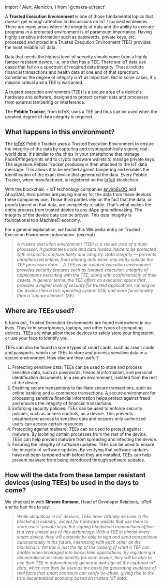 import {
  Alert,
  AlertIcon,
} from '@chakra-ui/react'

A **Trusted Execution Environment** is one of those fundamental topics that doesn’t get enough attention in discussions on IoT / connected devices. There are many areas where the integrity of data and the ability to execute programs in a protected environment is of paramount importance. Having highly sensitive information such as passwords, private keys, etc. processed and stored in a Trusted Execution Environment (TEE) provides the most reliable IoT data. 

Data that needs the highest level of security should come from a highly tamper resistant device, i.e. one that has a TEE. There are IoT data use cases that fall on a spectrum of required data integrity. These include financial transactions and health data at one end of that sprectrum. Sometimes the degree of integrity isn’t as important. But in some cases, it's mission critical and a TEE is warranted.

<Alert status='info'>
    <AlertIcon />
   A trusted execution environment (TEE) is a secure area of a device's hardware and software, designed to protect certain data and processes from external tampering or interference.
</Alert>


The **Pebble Tracker**, from IoTeX, uses a TEE and thus can be used when the greatest degree of data integrity is required. 

## What happens in this environment?

The [IoTeX](https://iotex.io/) Pebble Tracker uses a Trusted Execution Environment to ensure the integrity of the data by capturing and cryptographically signing real-world data. It's similar to the chips in your smartphone that manage FaceID/fingerprints and to crypto hardware wallets to manage private keys. The signature Pebble Tracker produces is then attached to the IoT data message. This allows it to be verified against tampering and enables the identification of the exact device that generated the data. Every Pebble Tracker, when manufactured, is registered on the [IoTeX](https://iotex.io/) blockchain.

With the blockchain + IoT technology companies [enviroBLOQ](https://envirobloq.io/) and AhoyDAO, third parties are paying money for the data from these devices these companies use. Those third parties rely on the fact that the data, or proofs based on that data, are completely reliable. That’s what makes the entire process from trusted device to any dApp groundbreaking. The integrity of the device data can be proven. This data integrity is foundational to a MachineFi economy.

For a general explanation, we found this Wikipedia entry on Trusted Execution Environment informative. (excerpt)


> *A trusted execution environment (TEE) is a secure area of a main processor. It guarantees code and data loaded inside to be protected with respect to confidentiality and integrity. Data integrity — prevents unauthorized entities from altering data when any entity outside the TEE processes data ... A TEE as an isolated execution environment provides security features such as isolated execution, integrity of applications executing with the TEE, along with confidentiality of their assets. In general terms, the TEE offers an execution space that provides a higher level of security for trusted applications running on the device than a rich operating system (OS) and more functionality than a 'secure element' (SE).*
   

## Where are TEEs used?

It turns out, Trusted Execution Environments are found everywhere in our lives. They're in smartphones, laptops, and other types of computing devices. TEEs are what allow these devices to safely store your fingerprint or use your face to Identify you.

TEEs can also be found in some types of smart cards, such as credit cards and passports, which use TEEs to store and process sensitive data in a secure environment. How else are they useful?

1. Protecting sensitive data: TEEs can be used to store and process sensitive data, such as passwords, financial information, and personal identification documents, in a secure environment, isolated from the rest of the device.
2. Enabling secure transactions to facilitate secure transactions, such as online banking and e-commerce transactions. A secure environment for processing sensitive financial information helps protect against fraud and ensures the integrity of financial transactions.
3. Enforcing security policies: TEEs can be used to enforce security policies, such as access controls, on a device. This prevents unauthorized access to sensitive data and ensures only authorized users can access certain resources.
4. Protecting against malware: TEEs can be used to protect against malware. By isolating certain processes from the rest of the device, TEEs can help prevent malware from spreading and infecting the device.
5. Ensuring the integrity of software updates: TEEs can be used to ensure the integrity of software updates. By verifying that software updates have not been tampered with before they are installed, TEEs can help prevent malware from being introduced through software updates.


## How will the data from these tamper resistant devices (using TEEs) be used in the days to come?

We checked in with **Simone Romano**, Head of Developer Relations, IoTeX and he had this to say: 


> *While ubiquitous in IoT devices, TEEs have virtually no uses in the blockchain industry, except for hardware wallets that use them to store users' private keys. But signing blockchain transactions offline is a very limited use of this technology. With a TEE in almost every smart device, they will certainly be able to sign and send transactions autonomously in the future, interacting with each other on the blockchain. Yet this is just the tip of the iceberg of what a TEE can enable when leveraged into blockchain applications. By registering a decentralized on-chain identity for each device, they will be able to use their TEE to autonomously generate and sign all the captured IoT data, which can then be used as the basis for generating evidence of real facts that smart contracts can verify on-chain, giving rise to the true decentralized economy based on trusted IoT data.*

